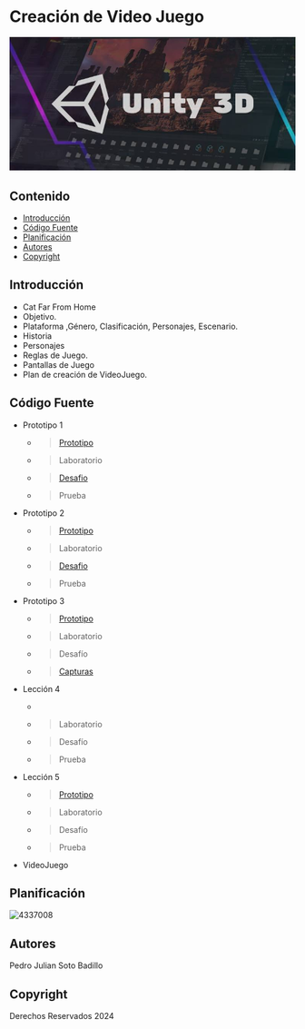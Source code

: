 # Creación de Video Juego
![image alt](https://raw.githubusercontent.com/xJulianxSoto/Indice_repositiry/main/fjzamannart-Unity-3D-aprende-lo-basico-para-empezar-a-crear-juegos.jpg)

## Contenido

- [Introducción](#introducción)
- [Código Fuente](#código-fuente)
- [Planificación](#planificación)
- [Autores](#autores)
- [Copyright](#copyright)


## Introducción

- Cat Far From Home
- Objetivo.
- Plataforma ,Género, Clasificación, Personajes, Escenario.
- Historia
- Personajes
- Reglas de Juego.
- Pantallas de Juego
- Plan de creación de VideoJuego.

## Código Fuente

* Prototipo 1
  * > [Prototipo](https://github.com/xJulianxSoto/Indice_repositiry/tree/fdb82fc23818b0731736b0d67a83d114a0f2a1fa/Actividades_numero_1)
  * > Laboratorio
  * > [Desafio](https://github.com/xJulianxSoto/Indice_repositiry/tree/fdb82fc23818b0731736b0d67a83d114a0f2a1fa/Actividades_numero_1)
  * > Prueba
* Prototipo 2
  * > [Prototipo](https://github.com/xJulianxSoto/Indice_repositiry/tree/75863bfa3f832f0086ae685d9e9c11d7df7f0740/Actividades_numero_2)
  * > Laboratorio
  * > [Desafio](https://github.com/xJulianxSoto/Indice_repositiry/tree/75863bfa3f832f0086ae685d9e9c11d7df7f0740/Actividades_numero_2)
  * > Prueba
* Prototipo 3 
  * > [Prototipo](https://github.com/xJulianxSoto/Indice_repositiry/tree/b5f5d15ab057316d3396b359ef9aea5d1fe14f9f/Prototipo_5)
  * > Laboratorio
  * > Desafío 
  * > [Capturas](https://github.com/xJulianxSoto/Indice_repositiry/tree/b5f5d15ab057316d3396b359ef9aea5d1fe14f9f/Prototipo_5/Capturas)
* Lección 4
  * >  
  * > Laboratorio
  * > Desafío
  * > Prueba
* Lección 5 
  * > [Prototipo](https://github.com/xJulianxSoto/Indice_repositiry/tree/b5f5d15ab057316d3396b359ef9aea5d1fe14f9f/Prototipo_5)
  * > Laboratorio
  * > Desafío
  * > Prueba
* VideoJuego

## Planificación

![4337008](https://user-images.githubusercontent.com/8560750/195951617-083a7e4d-323d-47b5-8e5e-529ded31bc06.jpg)

## Autores
Pedro Julian Soto Badillo

## Copyright
Derechos Reservados 2024
